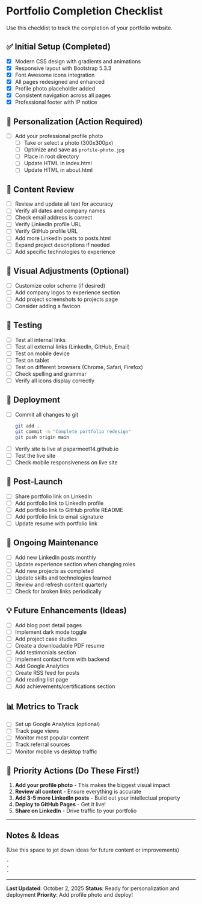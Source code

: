 # Portfolio Completion Checklist

Use this checklist to track the completion of your portfolio website.

## ✅ Initial Setup (Completed)
- [x] Modern CSS design with gradients and animations
- [x] Responsive layout with Bootstrap 5.3.3
- [x] Font Awesome icons integration
- [x] All pages redesigned and enhanced
- [x] Profile photo placeholder added
- [x] Consistent navigation across all pages
- [x] Professional footer with IP notice

## 📸 Personalization (Action Required)
- [ ] Add your professional profile photo
  - [ ] Take or select a photo (300x300px)
  - [ ] Optimize and save as `profile-photo.jpg`
  - [ ] Place in root directory
  - [ ] Update HTML in index.html
  - [ ] Update HTML in about.html

## 📝 Content Review
- [ ] Review and update all text for accuracy
- [ ] Verify all dates and company names
- [ ] Check email address is correct
- [ ] Verify LinkedIn profile URL
- [ ] Verify GitHub profile URL
- [ ] Add more LinkedIn posts to posts.html
- [ ] Expand project descriptions if needed
- [ ] Add specific technologies to experience

## 🎨 Visual Adjustments (Optional)
- [ ] Customize color scheme (if desired)
- [ ] Add company logos to experience section
- [ ] Add project screenshots to projects page
- [ ] Consider adding a favicon

## 🧪 Testing
- [ ] Test all internal links
- [ ] Test all external links (LinkedIn, GitHub, Email)
- [ ] Test on mobile device
- [ ] Test on tablet
- [ ] Test on different browsers (Chrome, Safari, Firefox)
- [ ] Check spelling and grammar
- [ ] Verify all icons display correctly

## 🚀 Deployment
- [ ] Commit all changes to git
  ```bash
  git add .
  git commit -m "Complete portfolio redesign"
  git push origin main
  ```
- [ ] Verify site is live at psparmeet14.github.io
- [ ] Test the live site
- [ ] Check mobile responsiveness on live site

## 📱 Post-Launch
- [ ] Share portfolio link on LinkedIn
- [ ] Add portfolio link to LinkedIn profile
- [ ] Add portfolio link to GitHub profile README
- [ ] Add portfolio link to email signature
- [ ] Update resume with portfolio link

## 🔄 Ongoing Maintenance
- [ ] Add new LinkedIn posts monthly
- [ ] Update experience section when changing roles
- [ ] Add new projects as completed
- [ ] Update skills and technologies learned
- [ ] Review and refresh content quarterly
- [ ] Check for broken links periodically

## 💡 Future Enhancements (Ideas)
- [ ] Add blog post detail pages
- [ ] Implement dark mode toggle
- [ ] Add project case studies
- [ ] Create a downloadable PDF resume
- [ ] Add testimonials section
- [ ] Implement contact form with backend
- [ ] Add Google Analytics
- [ ] Create RSS feed for posts
- [ ] Add reading list page
- [ ] Add achievements/certifications section

## 📊 Metrics to Track
- [ ] Set up Google Analytics (optional)
- [ ] Track page views
- [ ] Monitor most popular content
- [ ] Track referral sources
- [ ] Monitor mobile vs desktop traffic

## 🎯 Priority Actions (Do These First!)
1. **Add your profile photo** - This makes the biggest visual impact
2. **Review all content** - Ensure everything is accurate
3. **Add 3-5 more LinkedIn posts** - Build out your intellectual property
4. **Deploy to GitHub Pages** - Get it live!
5. **Share on LinkedIn** - Drive traffic to your portfolio

---

## Notes & Ideas

(Use this space to jot down ideas for future content or improvements)

```
- 
- 
- 
```

---

**Last Updated**: October 2, 2025
**Status**: Ready for personalization and deployment
**Priority**: Add profile photo and deploy!

